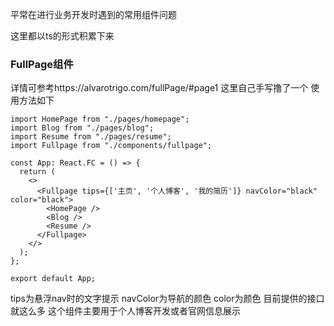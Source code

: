 平常在进行业务开发时遇到的常用组件问题

这里都以ts的形式积累下来

### FullPage组件
详情可参考https://alvarotrigo.com/fullPage/#page1
这里自己手写撸了一个 
使用方法如下

```tsx
import HomePage from "./pages/homepage";
import Blog from "./pages/blog";
import Resume from "./pages/resume";
import Fullpage from "./components/fullpage";

const App: React.FC = () => {
  return (
    <>
      <Fullpage tips={['主页', '个人博客', '我的简历']} navColor="black" color="black">
        <HomePage />
        <Blog />
        <Resume />
      </Fullpage>
    </>
  );
};

export default App;
```

tips为悬浮nav时的文字提示
navColor为导航的颜色
color为颜色
目前提供的接口就这么多 这个组件主要用于个人博客开发或者官网信息展示